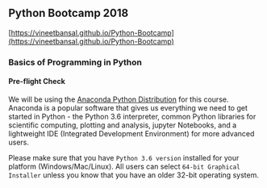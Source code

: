 ## Python Bootcamp 2018

[https://vineetbansal.github.io/Python-Bootcamp](https://vineetbansal.github.io/Python-Bootcamp)

### Basics of Programming in Python

#### Pre-flight Check

We will be using the [Anaconda Python Distribution](https://www.anaconda.com/download) for this course. Anaconda is a popular software that gives us everything we need to get started in Python - the Python 3.6 interpreter, common Python libraries for scientific computing, plotting and analysis, jupyter Notebooks, and a lightweight IDE (Integrated Development Environment) for more advanced users.

Please make sure that you have `Python 3.6 version` installed for your platform (Windows/Mac/Linux). All users can select `64-bit Graphical Installer` unless you know that you have an older 32-bit operating system.
